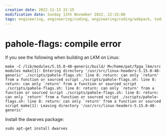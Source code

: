 ```yaml
---
creation date: 2022-11-13 22:15
modification date: Sunday 13th November 2022, 22:15:08
tags: engineering, engineering/coding, engineering/coding/webpack, today_i_leaned
---
```


# pahole-flags: compile error

If you see the following when building an LKM on Linux:
```shell
make -C /lib/modules/5.15.0-48-generic/build/ M=/home/pat/fpga_lkm/src modules make[1]: Entering directory '/usr/src/linux-headers-5.15.0-48-generic' ./scripts/pahole-flags.sh: line 8: return: can only `return' from a function or sourced script ./scripts/pahole-flags.sh: line 8: return: can only `return' from a function or sourced script ./scripts/pahole-flags.sh: line 8: return: can only `return' from a function or sourced script ./scripts/pahole-flags.sh: line 8: return: can only `return' from a function or sourced script ./scripts/pahole-flags.sh: line 8: return: can only `return' from a function or sourced script make[1]: Leaving directory '/usr/src/linux-headers-5.15.0-48-generic'
```

Install the dwarves package:

```shell
sudo apt-get install dwarves
```